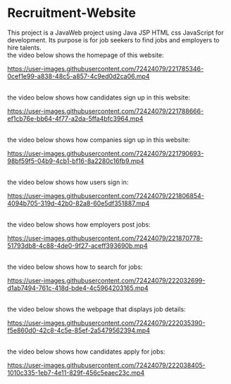 # Recruitment-Website
This project is a JavaWeb project using Java JSP HTML css JavaScript for development. Its purpose is for job seekers to find jobs and employers to hire talents.<br>
the video below shows the homepage of this website:<br>

https://user-images.githubusercontent.com/72424079/221785346-0cef1e99-a838-48c5-a857-4c9ed0d2ca06.mp4

<br>the video below shows how candidates sign up in this website:<br>


https://user-images.githubusercontent.com/72424079/221788666-ef1cb76e-bb64-4f77-a2da-5ffa4bfc3964.mp4

<br>the video below shows how companies sign up in this website:<br>


https://user-images.githubusercontent.com/72424079/221790693-98bf59f5-04b9-4cb1-bf16-8a2280c16fb9.mp4

<br>the video below shows how users sign in:


https://user-images.githubusercontent.com/72424079/221806854-4094b705-319d-42b0-82a8-60e5df351887.mp4

<br>the video below shows how employers post jobs:


https://user-images.githubusercontent.com/72424079/221870778-51793db8-4c88-4de0-9f27-aceff393690b.mp4

<br>the video below shows how to search for jobs:


https://user-images.githubusercontent.com/72424079/222032699-d1ab7494-761c-418d-bde4-4c5964203165.mp4

<br>the video below shows the webpage that displays job details:


https://user-images.githubusercontent.com/72424079/222035390-f5e860d0-42c8-4c5e-85ef-2a5479562394.mp4


<br>the video below shows how candidates apply for jobs:



https://user-images.githubusercontent.com/72424079/222038405-1010c335-1eb7-4e11-829f-456c5eaec23c.mp4

